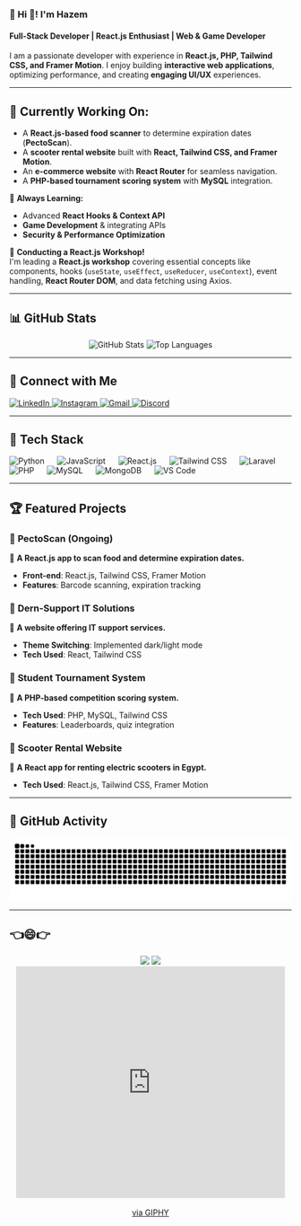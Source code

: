 ### **📌 Hi 👋! I'm Hazem**  
#### **Full-Stack Developer | React.js Enthusiast | Web & Game Developer**  

I am a passionate developer with experience in **React.js, PHP, Tailwind CSS, and Framer Motion**. I enjoy building **interactive web applications**, optimizing performance, and creating **engaging UI/UX** experiences.  

---

## 🚀 **Currently Working On:**  
- A **React.js-based food scanner** to determine expiration dates (**PectoScan**).  
- A **scooter rental website** built with **React, Tailwind CSS, and Framer Motion**.  
- An **e-commerce website** with **React Router** for seamless navigation.  
- A **PHP-based tournament scoring system** with **MySQL** integration.  

🌱 **Always Learning:**  
- Advanced **React Hooks & Context API**  
- **Game Development** & integrating APIs  
- **Security & Performance Optimization**  

📢 **Conducting a React.js Workshop!**  
I'm leading a **React.js workshop** covering essential concepts like components, hooks (`useState`, `useEffect`, `useReducer`, `useContext`), event handling, **React Router DOM**, and data fetching using Axios.  

---

## 📊 **GitHub Stats**  

<div align="center">
  <img src="https://github-readme-stats.vercel.app/api?username=hazemezz123&show_icons=true&theme=dracula&count_private=true" height="150" alt="GitHub Stats" />
  <img src="https://github-readme-stats.vercel.app/api/top-langs?username=hazemezz123&layout=compact&theme=dracula&langs_count=6" height="150" alt="Top Languages" />
</div>

---

## 🔗 **Connect with Me**  
<div align="left">
  <a href="https://www.linkedin.com/in/hazem-ezz-424498285/" target="_blank">
    <img src="https://img.shields.io/badge/LinkedIn-0077B5?logo=linkedin&logoColor=white&style=for-the-badge" height="35" alt="LinkedIn" />
  </a>
  <a href="https://www.instagram.com/hazem_ezz_1/" target="_blank">
    <img src="https://img.shields.io/badge/Instagram-E4405F?logo=instagram&logoColor=white&style=for-the-badge" height="35" alt="Instagram" />
  </a>
  <a href="mailto:hazemezz988@gmail.com">
    <img src="https://img.shields.io/badge/Gmail-D14836?logo=gmail&logoColor=white&style=for-the-badge" height="35" alt="Gmail" />
  </a>
  <a href="https://discord.com/users/705524395485036574">
    <img src="https://img.shields.io/badge/Discord-7289DA?logo=discord&logoColor=white&style=for-the-badge" height="35" alt="Discord" />
  </a>
</div>

---

## 🚀 **Tech Stack**  

<div align="left">
  <img src="https://cdn.jsdelivr.net/gh/devicons/devicon/icons/python/python-original.svg" height="40" alt="Python" />
  <img width="15" />
  <img src="https://cdn.jsdelivr.net/gh/devicons/devicon/icons/javascript/javascript-original.svg" height="40" alt="JavaScript" />
  <img width="15" />
  <img src="https://cdn.jsdelivr.net/gh/devicons/devicon/icons/react/react-original.svg" height="40" alt="React.js" />
  <img width="15" />
  <img src="https://cdn.simpleicons.org/tailwindcss/06B6D4" height="40" alt="Tailwind CSS" />
  <img width="15" />
  <img src="https://cdn.jsdelivr.net/gh/devicons/devicon/icons/laravel/laravel-original.svg" height="40" alt="Laravel" />
  <img width="15" />
  <img src="https://cdn.jsdelivr.net/gh/devicons/devicon/icons/php/php-original.svg" height="40" alt="PHP" />
  <img width="15" />
  <img src="https://cdn.jsdelivr.net/gh/devicons/devicon/icons/mysql/mysql-original.svg" height="40" alt="MySQL" />
  <img width="15" />
  <img src="https://cdn.jsdelivr.net/gh/devicons/devicon/icons/mongodb/mongodb-original.svg" height="40" alt="MongoDB" />
  <img width="15" />
  <img src="https://cdn.jsdelivr.net/gh/devicons/devicon/icons/vscode/vscode-original.svg" height="40" alt="VS Code" />
</div>

---

## 🏆 **Featured Projects**  

### 🔹 **PectoScan** (Ongoing)  
📌 **A React.js app to scan food and determine expiration dates.**  
- **Front-end**: React.js, Tailwind CSS, Framer Motion  
- **Features**: Barcode scanning, expiration tracking  

### 🔹 **Dern-Support IT Solutions**  
📌 **A website offering IT support services.**  
- **Theme Switching**: Implemented dark/light mode  
- **Tech Used**: React, Tailwind CSS  

### 🔹 **Student Tournament System**  
📌 **A PHP-based competition scoring system.**  
- **Tech Used**: PHP, MySQL, Tailwind CSS  
- **Features**: Leaderboards, quiz integration  

### 🔹 **Scooter Rental Website**  
📌 **A React app for renting electric scooters in Egypt.**  
- **Tech Used**: React.js, Tailwind CSS, Framer Motion  

---

## 🐍 **GitHub Activity**  

<img src="https://raw.githubusercontent.com/hazemezz123/hazemezz123/output/snake.svg" alt="Snake animation" />

---

## 👈😄👉 

<div align="center">
  <img height="200" src="https://media0.giphy.com/media/v1.Y2lkPTc5MGI3NjExaXRpM2wwY3pkbjUybnh4ZnZ1NGw0cTdveDV2a3J0NTRnOXp2YWV3MiZlcD12MV9pbnRlcm5hbF9naWZfYnlfaWQmY3Q9Zw/xaO6TmgQmKEQ4516sE/giphy.gif"  />
  <img height="200" src="https://media1.giphy.com/media/v1.Y2lkPTc5MGI3NjExZmptb2trOHlodmgxdHllajh1dGJ2NTJiZHRkYjhsM3lmcHE4cm5rciZlcD12MV9pbnRlcm5hbF9naWZfYnlfaWQmY3Q9Zw/pwPuAdxn0k4YtyobGA/giphy.gif"  />
<iframe src="https://giphy.com/embed/pwPuAdxn0k4YtyobGA" width="480" height="413" style="" frameBorder="0" class="giphy-embed" allowFullScreen></iframe><p><a href="https://giphy.com/gifs/pwPuAdxn0k4YtyobGA">via GIPHY</a></p>
  
</div>

